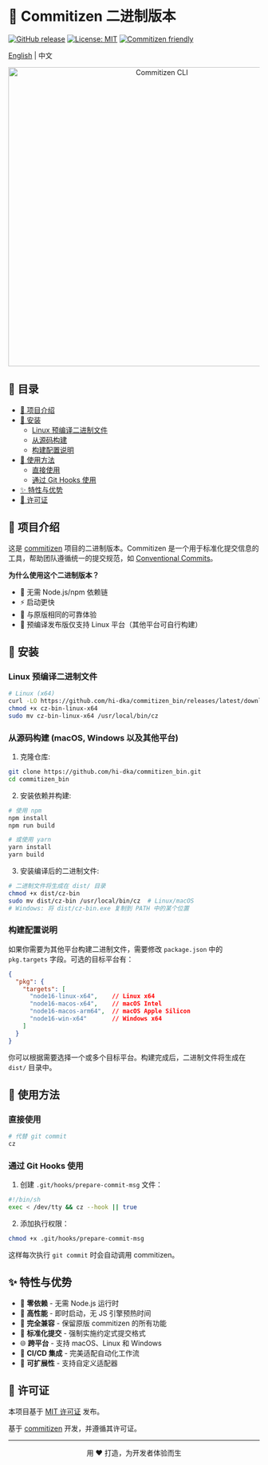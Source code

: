 # 🚀 Commitizen 二进制版本

[![GitHub release](https://img.shields.io/github/v/release/hi-dka/commitizen_bin)](https://github.com/hi-dka/commitizen_bin/releases)
[![License: MIT](https://img.shields.io/badge/License-MIT-yellow.svg)](https://opensource.org/licenses/MIT)
[![Commitizen friendly](https://img.shields.io/badge/commitizen-friendly-brightgreen.svg)](http://commitizen.github.io/cz-cli/)

[English](./README.en.md) | 中文

<p align="center">
  <img src="https://raw.githubusercontent.com/commitizen/cz-cli/master/meta/screenshots/add-commit.png" alt="Commitizen CLI" width="600">
</p>

## 📑 目录

- [📖 项目介绍](#-项目介绍)
- [🔧 安装](#-安装)
  - [Linux 预编译二进制文件](#linux-预编译二进制文件)
  - [从源码构建](#从源码构建-macos-windows-以及其他平台)
  - [构建配置说明](#构建配置说明)
- [🚀 使用方法](#-使用方法)
  - [直接使用](#直接使用)
  - [通过 Git Hooks 使用](#通过-git-hooks-使用)
- [✨ 特性与优势](#-特性与优势)
- [📄 许可证](#-许可证)

## 📖 项目介绍

这是 [commitizen](https://github.com/commitizen/cz-cli) 项目的二进制版本。Commitizen 是一个用于标准化提交信息的工具，帮助团队遵循统一的提交规范，如 [Conventional Commits](https://www.conventionalcommits.org/)。

**为什么使用这个二进制版本？**
- 🚫 无需 Node.js/npm 依赖链
- ⚡ 启动更快
- 🔄 与原版相同的可靠体验
- 🐧 预编译发布版仅支持 Linux 平台（其他平台可自行构建）

## 🔧 安装

### Linux 预编译二进制文件

```bash
# Linux (x64)
curl -LO https://github.com/hi-dka/commitizen_bin/releases/latest/download/cz-bin-linux-x64
chmod +x cz-bin-linux-x64
sudo mv cz-bin-linux-x64 /usr/local/bin/cz
```

### 从源码构建 (macOS, Windows 以及其他平台)

1. 克隆仓库:

```bash
git clone https://github.com/hi-dka/commitizen_bin.git
cd commitizen_bin
```

2. 安装依赖并构建:

```bash
# 使用 npm
npm install
npm run build

# 或使用 yarn
yarn install
yarn build
```

3. 安装编译后的二进制文件:

```bash
# 二进制文件将生成在 dist/ 目录
chmod +x dist/cz-bin
sudo mv dist/cz-bin /usr/local/bin/cz  # Linux/macOS
# Windows: 将 dist/cz-bin.exe 复制到 PATH 中的某个位置
```

### 构建配置说明

如果你需要为其他平台构建二进制文件，需要修改 `package.json` 中的 `pkg.targets` 字段。可选的目标平台有：

```json
{
  "pkg": {
    "targets": [
      "node16-linux-x64",    // Linux x64
      "node16-macos-x64",    // macOS Intel
      "node16-macos-arm64",  // macOS Apple Silicon
      "node16-win-x64"       // Windows x64
    ]
  }
}
```

你可以根据需要选择一个或多个目标平台。构建完成后，二进制文件将生成在 `dist/` 目录中。

## 🚀 使用方法

### 直接使用

```bash
# 代替 git commit
cz
```

### 通过 Git Hooks 使用

1. 创建 `.git/hooks/prepare-commit-msg` 文件：

```bash
#!/bin/sh
exec < /dev/tty && cz --hook || true
```

2. 添加执行权限：

```bash
chmod +x .git/hooks/prepare-commit-msg
```

这样每次执行 `git commit` 时会自动调用 commitizen。

## ✨ 特性与优势

- 🔋 **零依赖** - 无需 Node.js 运行时
- 🚀 **高性能** - 即时启动，无 JS 引擎预热时间
- 🔄 **完全兼容** - 保留原版 commitizen 的所有功能
- 📝 **标准化提交** - 强制实施约定式提交格式
- 🌐 **跨平台** - 支持 macOS、Linux 和 Windows
- 🔧 **CI/CD 集成** - 完美适配自动化工作流
- 🧩 **可扩展性** - 支持自定义适配器

## 📄 许可证

本项目基于 [MIT 许可证](./LICENSE) 发布。

基于 [commitizen](https://github.com/commitizen/cz-cli) 开发，并遵循其许可证。

---

<p align="center">
  用 ❤️ 打造，为开发者体验而生
</p>

